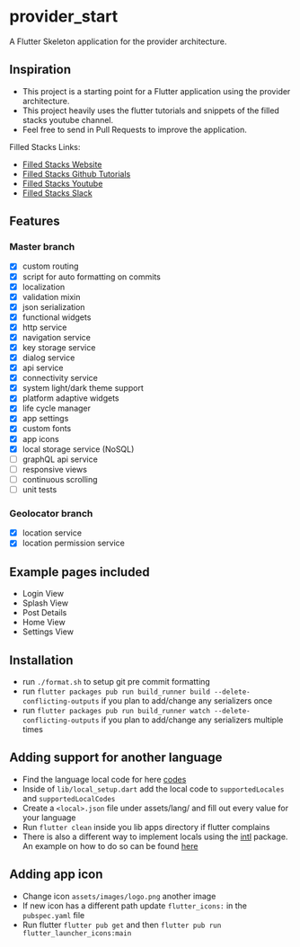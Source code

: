 # provider_start

A Flutter Skeleton application for the provider architecture.

## Inspiration

- This project is a starting point for a Flutter application using the provider architecture.
- This project heavily uses the flutter tutorials and snippets of the filled stacks youtube channel.
- Feel free to send in Pull Requests to improve the application.

Filled Stacks Links:

- [Filled Stacks Website](https://www.filledstacks.com/)
- [Filled Stacks Github Tutorials](https://github.com/FilledStacks/flutter-tutorials)
- [Filled Stacks Youtube](https://www.youtube.com/channel/UC2d0BYlqQCdF9lJfydl_02Q)
- [Filled Stacks Slack](https://filledstacks.slack.com/join/shared_invite/enQtNjY0NTQ3MTYwMzEwLTJjZmU0ODRhOTA5ZGE3MTUxOTUzODdlNzFjMDg0ZGU4ZDQzMzVlMDQ0MzYxZWNhOWViOGI1NjZiZDE1YTQ3NGM)

## Features

### Master branch

- [x] custom routing
- [x] script for auto formatting on commits
- [x] localization
- [x] validation mixin
- [x] json serialization
- [x] functional widgets
- [x] http service
- [x] navigation service
- [x] key storage service
- [x] dialog service
- [x] api service
- [x] connectivity service
- [x] system light/dark theme support
- [x] platform adaptive widgets
- [x] life cycle manager
- [x] app settings
- [x] custom fonts
- [x] app icons
- [x] local storage service (NoSQL)
- [ ] graphQL api service
- [ ] responsive views
- [ ] continuous scrolling
- [ ] unit tests

### Geolocator branch

- [x] location service
- [x] location permission service

## Example pages included

- Login View
- Splash View
- Post Details
- Home View
- Settings View

## Installation

- run `./format.sh` to setup git pre commit formatting
- run `flutter packages pub run build_runner build --delete-conflicting-outputs` if you plan to add/change any serializers once
- run `flutter packages pub run build_runner watch --delete-conflicting-outputs` if you plan to add/change any serializers multiple times

## Adding support for another language

- Find the language local code for here [codes](https://en.wikipedia.org/wiki/List_of_ISO_639-1_codes)
- Inside of `lib/local_setup.dart` add the local code to `supportedLocales` and `supportedLocalCodes`
- Create a `<local>.json` file under assets/lang/ and fill out every value for your language
- Run `flutter clean` inside you lib apps directory if flutter complains
- There is also a different way to implement locals using the [intl](https://pub.dev/packages/intl) package. An example on how to do so can be found [here](https://github.com/flutter/website/tree/master/examples/internationalization/intl_example)

## Adding app icon

- Change icon `assets/images/logo.png` another image
- If new icon has a different path update `flutter_icons:` in the `pubspec.yaml` file
- Run flutter `flutter pub get` and then `flutter pub run flutter_launcher_icons:main`
